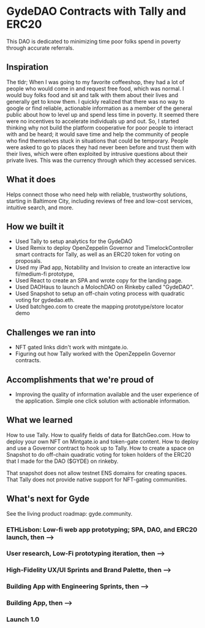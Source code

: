 # GydeDAO Contracts with Tally and ERC20

This DAO is dedicated to minimizing time poor folks spend in poverty through accurate referrals.

## Inspiration
 
The tldr; When I was going to my favorite coffeeshop, they had a lot of people who would come in and request free food, which was normal. I would buy folks food and sit and talk with them about their lives and generally get to know them. I quickly realized that there was no way to google or find reliable, actionable information as a member of the general public about how to level up and spend less time in poverty. It seemed there were no incentives to accelerate individuals up and out. So, I started thinking why not build the platform cooperative for poor people to interact with and be heard; it would save time and help the community of people who find themselves stuck in situations that could be temporary. People were asked to go to places they had never been before and trust them with their lives, which were often exploited by intrusive questions about their private lives. This was the currency through which they accessed services. 

## What it does

Helps connect those who need help with reliable, trustworthy solutions, starting in Baltimore City, including reviews of free and low-cost services, intuitive search, and more.  

## How we built it

- Used Tally to setup analytics for the GydeDAO
- Used Remix to deploy OpenZeppelin Governor and TimelockController smart contracts for Tally, as well as an ERC20 token for voting on proposals. 
- Used my iPad app, Notability and Invision to create an interactive low fi/medium-fi prototype,
- Used React to create an SPA and wrote copy for the landing page. 
- Used DAOHaus to launch a MolochDAO on Rinkeby called "GydeDAO". 
- Used Snapshot to setup an off-chain voting process with quadratic voting for gydedao.eth. 
- Used batchgeo.com to create the mapping prototype/store locator demo

## Challenges we ran into

- NFT gated links didn't work with mintgate.io. 
- Figuring out how Tally worked with the OpenZeppelin Governor contracts. 

## Accomplishments that we're proud of

- Improving the quality of information available and the user experience of the application. Simple one click solution with actionable information. 

## What we learned

How to use Tally. How to qualify fields of data for BatchGeo.com. How to deploy your own NFT on Mintgate.io and token-gate content. How to deploy and use a Governor contract to hook up to Tally. How to create a space on Snapshot to do off-chain quadratic voting for token holders of the ERC20 that I made for the DAO ($GYDE) on rinkeby. 

That snapshot does not allow testnet ENS domains for creating spaces. That Tally does not provide native support for NFT-gating communities. 

## What's next for Gyde

See the living product roadmap: gyde.community. 

### ETHLisbon: Low-fi web app prototyping; SPA, DAO, and ERC20 launch, then -->

### User research, Low-Fi prototyping iteration, then -->

###  High-Fidelity UX/UI Sprints and Brand Palette, then -->

###  Building App with Engineering Sprints, then -->

### Building App, then -->

### Launch 1.0
